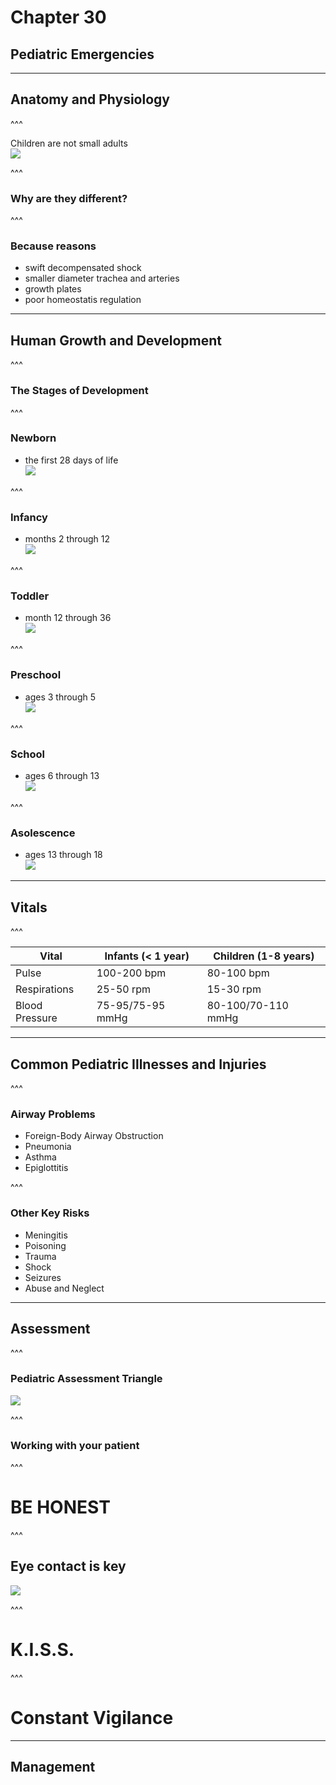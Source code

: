 # Chapter 30
## Pediatric Emergencies

---

## Anatomy and Physiology

^^^

Children are not small adults  
![](http://1v1d1e1lmiki1lgcvx32p49h8fe.wpengine.netdna-cdn.com/wp-content/uploads/2016/10/the-boss-baby-alec-baldwin-960x600.jpg)  


^^^

### __Why are they different?__

^^^

### Because reasons  
- swift decompensated shock <!-- .element: class="fragment" -->  
- smaller diameter trachea and arteries <!-- .element: class="fragment" -->  
- growth plates <!-- .element: class="fragment" -->  
- poor homeostatis regulation <!-- .element: class="fragment" -->  


---

## Human Growth and Development

^^^

### The Stages of Development

^^^

### Newborn  
- the first 28 days of life  
![](./static/images/markdown/newborn.jpg)  


^^^

### Infancy  
- months 2 through 12  
![](./static/images/markdown/infant.jpg)  


^^^

### Toddler  
- month 12 through 36  
![](./static/images/markdown/toddler.jpg)  


^^^

### Preschool  
- ages 3 through 5  
![](./static/images/markdown/preschool.jpg)  


^^^

### School  
- ages 6 through 13  
![](./static/images/markdown/school.jpg)  


^^^

### Asolescence  
- ages 13 through 18  
![](./static/images/markdown/adolescence.jpg)  


---

## Vitals

^^^

Vital | Infants (< 1 year) | Children (1-8 years)  
--- | --- | ---  
Pulse | 100-200 bpm | 80-100 bpm  
Respirations | 25-50 rpm | 15-30 rpm  
Blood Pressure | 75-95/75-95 mmHg | 80-100/70-110 mmHg  


---

## Common Pediatric Illnesses and Injuries

^^^

### Airway Problems  
- Foreign-Body Airway Obstruction <!-- .element: class="fragment" data-fragment-index="1" -->  
- Pneumonia <!-- .element: class="fragment" data-fragment-index="1" -->  
- Asthma <!-- .element: class="fragment" data-fragment-index="1" -->  
- Epiglottitis <!-- .element: class="fragment" data-fragment-index="1" -->  


^^^

### Other Key Risks  
- Meningitis <!-- .element: class="fragment" data-fragment-index="1" -->  
- Poisoning <!-- .element: class="fragment" data-fragment-index="1" -->  
- Trauma <!-- .element: class="fragment" data-fragment-index="1" -->  
- Shock <!-- .element: class="fragment" data-fragment-index="1" -->  
- Seizures <!-- .element: class="fragment" data-fragment-index="1" -->  
- Abuse and Neglect <!-- .element: class="fragment" data-fragment-index="1" -->  


---

## Assessment

^^^

### Pediatric Assessment Triangle  
![](./static/images/markdown/PAT.png)  


^^^

### Working with your patient

^^^

# __BE HONEST__

^^^

## Eye contact is key  
![](./static/images/markdown/eye-contact.gif)  


^^^

# __K.I.S.S.__

^^^

# __Constant Vigilance__

---

## Management